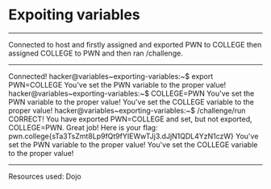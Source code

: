 # Expoiting variables
***
Connected to host and firstly assigned and exported PWN to COLLEGE then assigned COLLEGE to PWN and then ran /challenge.
***
Connected!
hacker@variables~exporting-variables:~$ export PWN=COLLEGE
You've set the PWN variable to the proper value!
hacker@variables~exporting-variables:~$ COLLEGE=PWN
You've set the PWN variable to the proper value!
You've set the COLLEGE variable to the proper value!
hacker@variables~exporting-variables:~$ /challenge/run
CORRECT!
You have exported PWN=COLLEGE and set, but not exported, COLLEGE=PWN. Great
job! Here is your flag:
pwn.college{sTa3TsZmt8Lp9fQt9fYIEWwTJj3.dJjN1QDL4YzN1czW}
You've set the PWN variable to the proper value!
You've set the COLLEGE variable to the proper value!
***
Resources used:
Dojo
